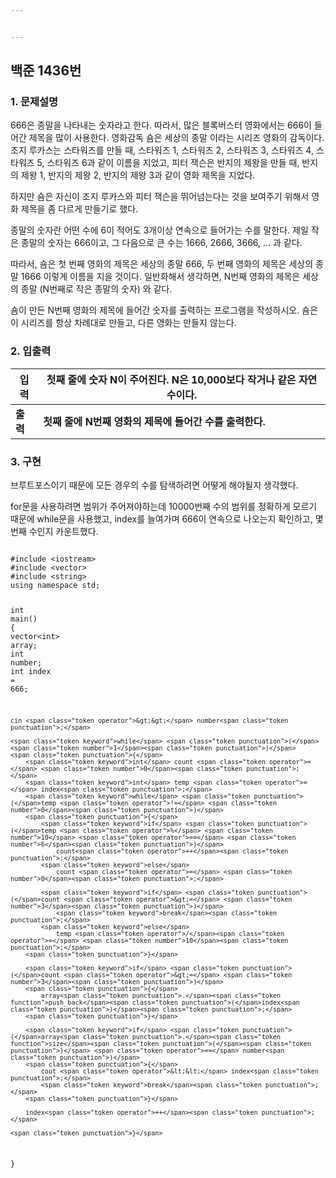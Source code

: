 ```yaml
---


---
```


<h2 id="백준-1436번">백준 1436번</h2>
<h3 id="문제설명">1. 문제설명</h3>
<p>666은 종말을 나타내는 숫자라고 한다. 따라서, 많은 블록버스터 영화에서는 666이 들어간 제목을 많이 사용한다. 영화감독 숌은 세상의 종말 이라는 시리즈 영화의 감독이다. 조지 루카스는 스타워즈를 만들 때, 스타워즈 1, 스타워즈 2, 스타워즈 3, 스타워즈 4, 스타워즈 5, 스타워즈 6과 같이 이름을 지었고, 피터 잭슨은 반지의 제왕을 만들 때, 반지의 제왕 1, 반지의 제왕 2, 반지의 제왕 3과 같이 영화 제목을 지었다.</p>
<p>하지만 숌은 자신이 조지 루카스와 피터 잭슨을 뛰어넘는다는 것을 보여주기 위해서 영화 제목을 좀 다르게 만들기로 했다.</p>
<p>종말의 숫자란 어떤 수에 6이 적어도 3개이상 연속으로 들어가는 수를 말한다. 제일 작은 종말의 숫자는 666이고, 그 다음으로 큰 수는 1666, 2666, 3666, … 과 같다.</p>
<p>따라서, 숌은 첫 번째 영화의 제목은 세상의 종말 666, 두 번째 영화의 제목은 세상의 종말 1666 이렇게 이름을 지을 것이다. 일반화해서 생각하면, N번째 영화의 제목은 세상의 종말 (N번째로 작은 종말의 숫자) 와 같다.</p>
<p>숌이 만든 N번째 영화의 제목에 들어간 숫자를 출력하는 프로그램을 작성하시오. 숌은 이 시리즈를 항상 차례대로 만들고, 다른 영화는 만들지 않는다.</p>
<h3 id="입출력">2. 입출력</h3>

<table>
<thead>
<tr>
<th>입력</th>
<th>첫째 줄에 숫자 N이 주어진다. N은 10,000보다 작거나 같은 자연수이다.</th>
</tr>
</thead>
<tbody>
<tr>
<td><strong>출력</strong></td>
<td><strong>첫째 줄에 N번째 영화의 제목에 들어간 수를 출력한다.</strong></td>
</tr>
</tbody>
</table><h3 id="구현">3. 구현</h3>
<p>브루트포스이기 때문에 모든 경우의 수를 탐색하려면 어떻게 해야될지 생각했다.</p>
<p>for문을 사용하려면 범위가 주어져야하는데 10000번째 수의 범위를 정확하게 모르기 때문에 while문을 사용했고, index를 늘여가며 666이 연속으로 나오는지 확인하고, 몇번째 수인지 카운트했다.</p>
<pre class=" language-cpp"><code class="prism  language-cpp">
<span class="token macro property">#<span class="token directive keyword">include</span> <span class="token string">&lt;iostream&gt;</span></span>
<span class="token macro property">#<span class="token directive keyword">include</span> <span class="token string">&lt;vector&gt;</span></span>
<span class="token macro property">#<span class="token directive keyword">include</span> <span class="token string">&lt;string&gt;</span></span>
<span class="token keyword">using</span> <span class="token keyword">namespace</span> std<span class="token punctuation">;</span>

<span class="token keyword">int</span> <span class="token function">main</span><span class="token punctuation">(</span><span class="token punctuation">)</span>
<span class="token punctuation">{</span>
	vector<span class="token operator">&lt;</span><span class="token keyword">int</span><span class="token operator">&gt;</span> array<span class="token punctuation">;</span>
	<span class="token keyword">int</span> number<span class="token punctuation">;</span>
	<span class="token keyword">int</span> index <span class="token operator">=</span> <span class="token number">666</span><span class="token punctuation">;</span>

	cin <span class="token operator">&gt;&gt;</span> number<span class="token punctuation">;</span>

	<span class="token keyword">while</span> <span class="token punctuation">(</span><span class="token number">1</span><span class="token punctuation">)</span>
	<span class="token punctuation">{</span>
		<span class="token keyword">int</span> count <span class="token operator">=</span> <span class="token number">0</span><span class="token punctuation">;</span>
		<span class="token keyword">int</span> temp <span class="token operator">=</span> index<span class="token punctuation">;</span>
		<span class="token keyword">while</span> <span class="token punctuation">(</span>temp <span class="token operator">!=</span> <span class="token number">0</span><span class="token punctuation">)</span>
		<span class="token punctuation">{</span>
			<span class="token keyword">if</span> <span class="token punctuation">(</span>temp <span class="token operator">%</span> <span class="token number">10</span> <span class="token operator">==</span> <span class="token number">6</span><span class="token punctuation">)</span>
				count<span class="token operator">++</span><span class="token punctuation">;</span>
			<span class="token keyword">else</span>
				count <span class="token operator">=</span> <span class="token number">0</span><span class="token punctuation">;</span>

			<span class="token keyword">if</span> <span class="token punctuation">(</span>count <span class="token operator">&gt;=</span> <span class="token number">3</span><span class="token punctuation">)</span>
				<span class="token keyword">break</span><span class="token punctuation">;</span>
			<span class="token keyword">else</span>
				temp <span class="token operator">/</span><span class="token operator">=</span> <span class="token number">10</span><span class="token punctuation">;</span>
		<span class="token punctuation">}</span>
	
		<span class="token keyword">if</span> <span class="token punctuation">(</span>count <span class="token operator">&gt;=</span> <span class="token number">3</span><span class="token punctuation">)</span>
		<span class="token punctuation">{</span>
			array<span class="token punctuation">.</span><span class="token function">push_back</span><span class="token punctuation">(</span>index<span class="token punctuation">)</span><span class="token punctuation">;</span>
		<span class="token punctuation">}</span>

		<span class="token keyword">if</span> <span class="token punctuation">(</span>array<span class="token punctuation">.</span><span class="token function">size</span><span class="token punctuation">(</span><span class="token punctuation">)</span> <span class="token operator">==</span> number<span class="token punctuation">)</span>
		<span class="token punctuation">{</span>
			cout <span class="token operator">&lt;&lt;</span> index<span class="token punctuation">;</span>
			<span class="token keyword">break</span><span class="token punctuation">;</span>
		<span class="token punctuation">}</span>
		
		index<span class="token operator">++</span><span class="token punctuation">;</span>

	<span class="token punctuation">}</span>
	
<span class="token punctuation">}</span>


</code></pre>

<!--stackedit_data:
eyJoaXN0b3J5IjpbLTE0ODM1Mjc4MzZdfQ==
-->